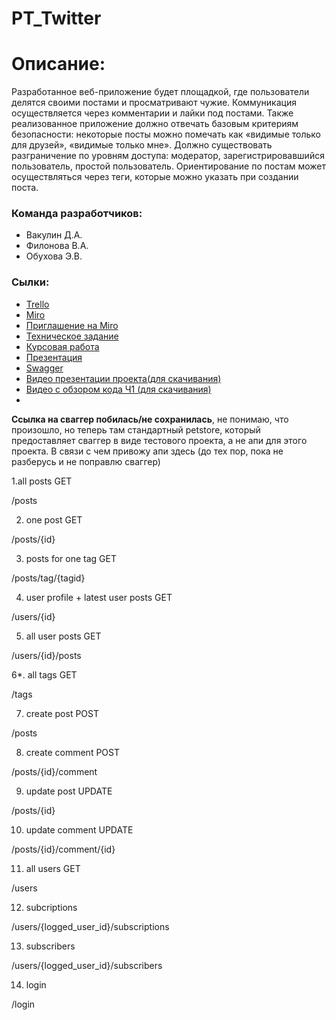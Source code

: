 # PT_Twitter
# Описание:
Разработанное веб-приложение будет площадкой, где пользователи делятся своими постами и просматривают чужие. Коммуникация осуществляется через комментарии и лайки под постами. Также реализованное приложение должно отвечать базовым критериям безопасности: некоторые посты можно помечать как «видимые только для друзей», «видимые только мне». Должно существовать разграничение по уровням доступа: модератор, зарегистрировавшийся пользователь, простой пользователь. Ориентирование по постам может осуществляться через теги, которые можно указать при создании поста.
### Команда разработчиков:
* Вакулин Д.А.
* Филонова В.А.
* Обухова Э.В.
### Сылки:
- [Trello](https://trello.com/202297922533)
- [Miro](https://miro.com/app/board/uXjVOGN-Ch4=/)
- [Приглашение на Miro](https://miro.com/app/board/uXjVOGN-Ch4=/?invite_link_id=962277482334)
- [Техническое задание](https://github.com/pressEm/PT_Twitter/files/8309808/T3_ver19032022.docx)
- [Курсовая работа](https://github.com/pressEm/PT_Twitter/blob/main/KursovayaTwitter.docx)
- [Презентация](https://github.com/pressEm/PT_Twitter/blob/main/%D0%BF%D1%80%D0%B5%D0%B7%D0%B0.pptx)
- [Swagger](https://app.swaggerhub.com/apis/TP_Twitter/TP_Twitter/1.0.0#/pet/findPetsByStatus)
- [Видео презентации проекта(для скачивания)](https://github.com/pressEm/PT_Twitter/blob/main/bandicam%202022-06-08%2011-13-25-721.mp4)
- [Видео с обзором кода Ч1 (для скачивания)](https://github.com/pressEm/PT_Twitter/blob/main/bandicam%202022-06-08%2011-32-17-839.mp4)
- 

**Ссылка на сваггер побилась/не сохранилась**, не понимаю, что произошло, но теперь там стандартный petstore, который предоставляет сваггер в виде тестового проекта, а не апи для этого проекта. В связи с чем привожу апи здесь (до тех пор, пока не разберусь и не поправлю сваггер)

1.all posts GET

/posts

2. one post GET

/posts/{id}

3. posts for one tag GET

/posts/tag/{tagid}

4. user profile + latest user posts GET

/users/{id}

5. all user posts GET

/users/{id}/posts

6*. all tags GET

/tags

7. create post POST

/posts

8. create comment POST

/posts/{id}/comment

9. update post UPDATE

/posts/{id}

10. update comment UPDATE

/posts/{id}/comment/{id}

11. all users GET

/users

12. subcriptions

/users/{logged_user_id}/subscriptions

13. subscribers

/users/{logged_user_id}/subscribers

14. login

/login
